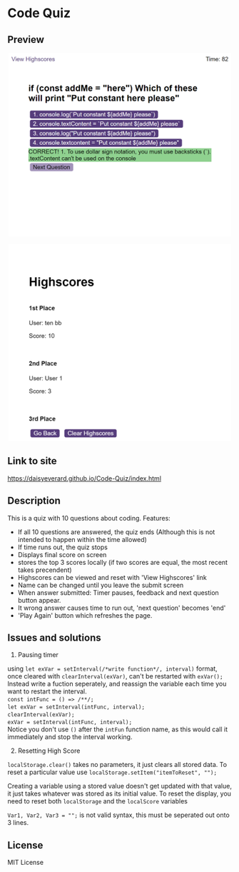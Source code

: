# Code Quiz

## Preview

<p align="center">
  <img src=".\assets\images\question preview.png" width="500" alt="question answered correctly">
</p>
<p align="center">
  <img src=".\assets\images\highscore preview.png" width="500" alt="display of highscores">
</p>

## Link to site

https://daisyeverard.github.io/Code-Quiz/index.html

## Description

This is a quiz with 10 questions about coding. 
Features:
 - If all 10 questions are answered, the quiz ends (Although this is not intended to happen within the time allowed)
 - If time runs out, the quiz stops
 - Displays final score on screen
 - stores the top 3 scores locally (if two scores are equal, the most recent takes precendent)
 - Highscores can be viewed and reset with 'View Highscores' link
 - Name can be changed until you leave the submit screen
 - When answer submitted: Timer pauses, feedback and next question button appear.
 - It wrong answer causes time to run out, 'next question' becomes 'end'
 - 'Play Again' button which refreshes the page. 

## Issues and solutions

1. Pausing timer

using `let exVar = setInterval(/*write function*/, interval)` format, once cleared with `clearInterval(exVar)`, can't be restarted with `exVar();`
Instead write a fuction seperately, and reassign the variable each time you want to restart the interval. <br>
`const intFunc = () => /**/;` <br>
`let exVar = setInterval(intFunc, interval);` <br>
`clearInterval(exVar); ` <br>
`exVar = setInterval(intFunc, interval);` <br>
Notice you don't use `()` after the `intFun` function name, as this would call it immediately and stop the interval working. 

2. Resetting High Score

`localStorage.clear()` takes no parameters, it just clears all stored data. To reset a particular value use  `localStorage.setItem("itemToReset", "");`

Creating a variable using a stored value doesn't get updated with that value, it just takes whatever was stored as its initial value. To reset the display, you need to reset both `localStorage` and the `localScore` variables

`Var1, Var2, Var3 = "";` is not valid syntax, this must be seperated out onto 3 lines. 

## License 

MIT License
